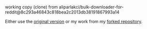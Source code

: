 working copy (clone)
from aliparlakci/bulk-downloader-for-reddit@8c293a46843c818bea2c2013db38191867993a14

Either use the [original version](https://github.com/aliparlakci/bulk-downloader-for-reddit)
or my work from my [forked repository](https://github.com/thomas694/bulk-downloader-for-reddit_with-saved-hashes).
